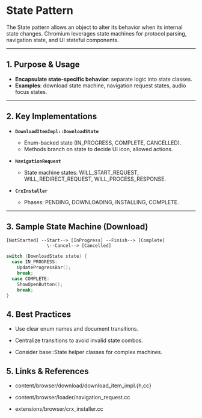 # State Pattern

The State pattern allows an object to alter its behavior when its internal state changes. Chromium leverages state machines for protocol parsing, navigation state, and UI stateful components.

---

## 1. Purpose & Usage

- **Encapsulate state-specific behavior**: separate logic into state classes.
- **Examples**: download state machine, navigation request states, audio focus states.

---

## 2. Key Implementations

- **`DownloadItemImpl::DownloadState`**
  - Enum-backed state (IN_PROGRESS, COMPLETE, CANCELLED).
  - Methods branch on state to decide UI icon, allowed actions.

- **`NavigationRequest`**
  - State machine states: WILL_START_REQUEST, WILL_REDIRECT_REQUEST, WILL_PROCESS_RESPONSE.

- **`CrxInstaller`**
  - Phases: PENDING, DOWNLOADING, INSTALLING, COMPLETE.

---

## 3. Sample State Machine (Download)

```text
[NotStarted] --Start--> [InProgress] --Finish--> [Complete]
               \--Cancel--> [Cancelled]
```

```cpp
switch (DownloadState state) {
  case IN_PROGRESS:
    UpdateProgressBar();
    break;
  case COMPLETE:
    ShowOpenButton();
    break;
}
```

## 4. Best Practices

- Use clear enum names and document transitions.

- Centralize transitions to avoid invalid state combos.

- Consider base::State helper classes for complex machines.

## 5. Links & References

- content/browser/download/download_item_impl.{h,cc}

- content/browser/loader/navigation_request.cc

- extensions/browser/crx_installer.cc